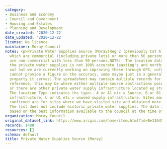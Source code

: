 ```yaml
---
category:
- Business and Economy
- Council and Government
- Housing and Estates
- Planning and Development
date_created: '2020-12-22'
date_updated: '2020-12-22'
license: No licence
maintainer: Moray Council
notes: <p>Private Water Supplies Source (Moray)Reg 2 (previously Cat A) are supplies
  which are commercial (including private lets) or more than 50 persons Category B
  are non-commercial with less than 50 persons.NOTE:- The location data we hold for
  the private water supplies is not 100% accurate (easting's and northing's can be
  out but we are currently working on improving these through GPS, unfortunately I
  cannot provide a figure on the accuracy, some maybe just in a general area of the
  property it serves).The spreadsheet may contain multiple records for the same source
  reference, this may be where either multiple source abstractions points are located
  or there are other private water supply infrastructure located eg storage tanks.
  The location Type indicates the type:- A or A1 etc = Source, B or B1 etc = supply
  infrastructure, U or U1 etc = unused supply infrastructure. Sites marked with "Y"
  confirmed are for sites where we have visited site and obtained more accurate locations.
  The list does not include historic private water supplies. The data is provided
  based on the best information available to the council at the time of writing.</p>
organization: Moray Council
original_dataset_link: https://www.arcgis.com/home/item.html?id=0e11645746e447f2b8dafabe750f24f2
records: 1480
resources: []
schema: default
title: Private Water Supplies Source (Moray)
---
```

